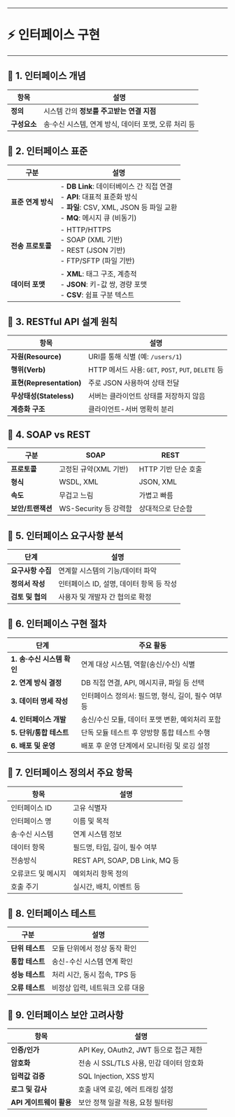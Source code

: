 ***
# ⚡ 인터페이스 구현
***

## 📌 1. 인터페이스 개념

| 항목       | 설명                               |
| -------- | -------------------------------- |
| **정의**   | 시스템 간의 **정보를 주고받는 연결 지점**        |
| **구성요소** | 송·수신 시스템, 연계 방식, 데이터 포맷, 오류 처리 등 |


## 📌 2. 인터페이스 표준

| 구분           | 설명                                                                                                                     |
| ------------ | ---------------------------------------------------------------------------------------------------------------------- |
| **표준 연계 방식** | - **DB Link**: 데이터베이스 간 직접 연결<br> - **API**: 대표적 표준화 방식<br> - **파일**: CSV, XML, JSON 등 파일 교환<br> - **MQ**: 메시지 큐 (비동기) |
| **전송 프로토콜**  | - HTTP/HTTPS<br> - SOAP (XML 기반)<br> - REST (JSON 기반)<br> - FTP/SFTP (파일 기반)                                           |
| **데이터 포맷**   | - **XML**: 태그 구조, 계층적<br> - **JSON**: 키-값 쌍, 경량 포맷<br> - **CSV**: 쉼표 구분 텍스트                                            |

## 📌 3. RESTful API 설계 원칙

| 항목                     | 설명                                            |
| ---------------------- | --------------------------------------------- |
| **자원(Resource)**       | URI를 통해 식별 (예: `/users/1`)                    |
| **행위(Verb)**           | HTTP 메서드 사용: `GET`, `POST`, `PUT`, `DELETE` 등 |
| **표현(Representation)** | 주로 JSON 사용하여 상태 전달                            |
| **무상태성(Stateless)**    | 서버는 클라이언트 상태를 저장하지 않음                         |
| **계층화 구조**             | 클라이언트-서버 명확히 분리                               |

## 📌 4. SOAP vs REST

| 구분          | SOAP              | REST          |
| ----------- | ----------------- | ------------- |
| **프로토콜**    | 고정된 규약(XML 기반)    | HTTP 기반 단순 호출 |
| **형식**      | WSDL, XML         | JSON, XML     |
| **속도**      | 무겁고 느림            | 가볍고 빠름        |
| **보안/트랜잭션** | WS-Security 등 강력함 | 상대적으로 단순함     |


## 📌 5. 인터페이스 요구사항 분석

| 단계          | 설명                        |
| ----------- | ------------------------- |
| **요구사항 수집** | 연계할 시스템의 기능/데이터 파악        |
| **정의서 작성**  | 인터페이스 ID, 설명, 데이터 항목 등 작성 |
| **검토 및 협의** | 사용자 및 개발자 간 협의로 확정        |

## 📌 6. 인터페이스 구현 절차

| 단계                 | 주요 활동                           |
| ------------------ | ------------------------------- |
| **1. 송·수신 시스템 확인** | 연계 대상 시스템, 역할(송신/수신) 식별         |
| **2. 연계 방식 결정**    | DB 직접 연결, API, 메시지큐, 파일 등 선택    |
| **3. 데이터 명세 작성**   | 인터페이스 정의서: 필드명, 형식, 길이, 필수 여부 등 |
| **4. 인터페이스 개발**    | 송신/수신 모듈, 데이터 포맷 변환, 예외처리 포함    |
| **5. 단위/통합 테스트**   | 단독 모듈 테스트 후 양방향 통합 테스트 수행       |
| **6. 배포 및 운영**     | 배포 후 운영 단계에서 모니터링 및 로깅 설정       |

## 📌 7. 인터페이스 정의서 주요 항목

| 항목         | 설명                            |
| ---------- | ----------------------------- |
| 인터페이스 ID   | 고유 식별자                        |
| 인터페이스 명    | 이름 및 목적                       |
| 송·수신 시스템   | 연계 시스템 정보                     |
| 데이터 항목     | 필드명, 타입, 길이, 필수 여부            |
| 전송방식       | REST API, SOAP, DB Link, MQ 등 |
| 오류코드 및 메시지 | 예외처리 항목 정의                    |
| 호출 주기      | 실시간, 배치, 이벤트 등                |


## 📌 8. 인터페이스 테스트

| 구분         | 설명                  |
| ---------- | ------------------- |
| **단위 테스트** | 모듈 단위에서 정상 동작 확인    |
| **통합 테스트** | 송신-수신 시스템 연계 확인     |
| **성능 테스트** | 처리 시간, 동시 접속, TPS 등 |
| **오류 테스트** | 비정상 입력, 네트워크 오류 대응  |


## 📌 9. 인터페이스 보안 고려사항

| 항목               | 설명                             |
| ---------------- | ------------------------------ |
| **인증/인가**        | API Key, OAuth2, JWT 등으로 접근 제한 |
| **암호화**          | 전송 시 SSL/TLS 사용, 민감 데이터 암호화    |
| **입력값 검증**       | SQL Injection, XSS 방지          |
| **로그 및 감사**      | 호출 내역 로깅, 에러 트래킹 설정            |
| **API 게이트웨이 활용** | 보안 정책 일괄 적용, 요청 필터링            |
